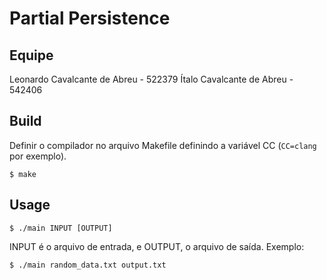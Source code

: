 # Partial Persistence

## Equipe
Leonardo Cavalcante de Abreu - 522379
Ítalo Cavalcante de Abreu - 542406

## Build
Definir o compilador no arquivo Makefile definindo a variável CC (`CC=clang` por exemplo).

```
$ make
```

## Usage

```
$ ./main INPUT [OUTPUT]
```

INPUT é o arquivo de entrada, e OUTPUT, o arquivo de saída. Exemplo:

```
$ ./main random_data.txt output.txt
```
